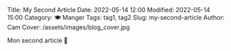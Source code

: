 Title: My Second Article
Date: 2022-05-14 12:00
Modified: 2022-05-14 15:00
Category: 🍽 Manger
Tags: tag1, tag2
Slug: my-second-article
Author: Cam
Cover: /assets/images/blog_cover.jpg

Mon second article 🙂